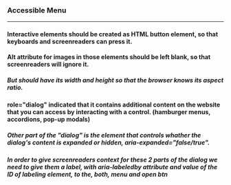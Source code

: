 ### Accessible Menu
___

#### Interactive elements should be created as HTML button element, so that keyboards and screenreaders can press it.
#### Alt attribute for images in those elements should be left blank, so that screenreaders will ignore it.
##### But should have its width and height so that the browser knows its aspect ratio.

#### role="dialog" indicated that it contains additional content on the website that you can access by interacting with a control. (hamburger menus, accordions, pop-up modals) 
##### Other part of the "dialog" is the element that controls whather the dialog's content is expanded or hidden, aria-expanded="false/true".
##### In order to give screenreaders context for these 2 parts of the dialog we need to give them a label, with aria-labeledby attribute and value of the ID of labeling element, to the, both, menu and open btn